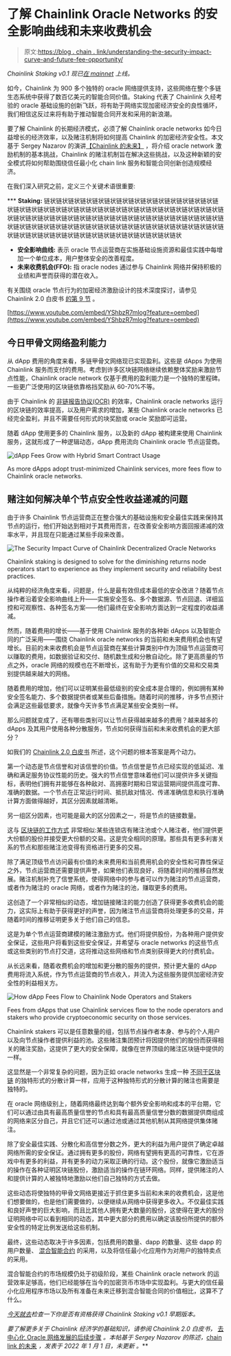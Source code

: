 # 了解 Chainlink Oracle Networks 的安全影响曲线和未来收费机会

> 原文:[https://blog . chain . link/understanding-the-security-impact-curve-and-future-fee-opportunity/](https://blog.chain.link/understanding-the-security-impact-curve-and-future-fee-opportunity/)

*Chainlink Staking v0.1 现已[在 mainnet](https://staking.chain.link/) 上线。*

如今，Chainlink 为 900 多个独特的 oracle 网络提供支持，这些网络在整个多链生态系统中获得了数百亿美元的智能合同价值。Staking 代表了 Chainlink 久经考验的 oracle 基础设施的创新飞跃，将有助于网络实现加密经济安全的良性循环，我们相信这反过来将有助于推动智能合同开发和采用的新浪潮。

要了解 Chainlink 的长期经济模式，必须了解 Chainlink oracle networks 如今日益增长的经济效率，以及赌注机制将如何提高 Chainlink 的加密经济安全性。本文基于 Sergey Nazarov 的演讲[【Chainlink 的未来】](https://www.youtube.com/watch?v=YShbzR7mlog) ，将介绍 oracle network 激励机制的基本挑战，Chainlink 的赌注机制旨在解决这些挑战，以及这种新颖的安全模式将如何帮助围绕信任最小化 chain link 服务和智能合同创新创造规模经济。

在我们深入研究之前，定义三个关键术语很重要:

 ***   **Staking:** 链状链状链状链状链状链状链状链状链状链状链状链状链状链状链状链状链状链状链状链状链状链状链状链状链状链状链状链状链状链状链状链状链状链状链状链状链状链状链状链状链状链状链状链状链状链状链状链状链状链状链状链状链状链状链状链状链状链状链状链状链状链状链状链状链状链状链状链状链状链状链状链状链状链状链状链状链状链状链状链状链状链状链状
*   **安全影响曲线:** 表示 oracle 节点运营商在实施基础设施资源和最佳实践中每增加一个单位成本，用户整体安全的改善程度。
*   **未来收费机会(FFO):** 指 oracle nodes 通过参与 Chainlink 网络并保持积极的业绩和声誉而获得的潜在收入。

有关围绕 oracle 节点行为的加密经济激励设计的技术深度探讨，请参见 Chainlink 2.0 白皮书 [的第 9 节](https://research.chain.link/whitepaper-v2.pdf) 。

[https://www.youtube.com/embed/YShbzR7mlog?feature=oembed](https://www.youtube.com/embed/YShbzR7mlog?feature=oembed)

## 今日甲骨文网络盈利能力

从 dApp 费用的角度来看，多链甲骨文网络现已实现盈利。这些是 dApps 为使用 Chainlink 服务而支付的费用。考虑到许多区块链网络继续依赖整体奖励来激励节点性能，Chainlink oracle network 仅基于费用的盈利能力是一个独特的里程碑。一些更广泛使用的区块链依靠格挡奖励[](https://bitinfocharts.com/comparison/fee_to_reward-btc-eth.html#alltime)从 60-70%不等。

由于 Chainlink 的 [非链报告协议(OCR)](https://blog.chain.link/off-chain-reporting-live-on-mainnet/) 的效率，Chainlink oracle networks 运行的区块链的效率提高，以及用户需求的增加，某些 Chainlink oracle networks 已经完全盈利，并且不需要任何形式的块奖励或 oracle 奖励即可运营。

随着 dApp 使用更多的 Chainlink 服务，以及新的 dApp 被构建来使用 Chainlink 服务，这就形成了一种逻辑动态，dApp 费用流向 Chainlink oracle 节点运营商。

![dApp Fees Grow with Hybrid Smart Contract Usage](../Images/f8fa9a8bce094a34415de7905c1eeac5.png)

<figcaption id="caption-attachment-3819" class="wp-caption-text">As more dApps adopt trust-minimized Chainlink services, more fees flow to Chainlink oracle networks.</figcaption>



## 赌注如何解决单个节点安全性收益递减的问题

由于许多 Chainlink 节点运营商正在整合强大的基础设施和安全最佳实践来保持其节点的运行，他们开始达到相对于其费用而言，在改善安全影响方面回报递减的效率水平，并且现在只能通过某些手段来改善。

![The Security Impact Curve of Chainlink Decentralized Oracle Networks](../Images/6859eae01d040e9cbae2e13b934c98c3.png)

<figcaption id="caption-attachment-3820" class="wp-caption-text">Chainlink staking is designed to solve for the diminishing returns node operators start to experience as they implement security and reliability best practices.</figcaption>



从纯粹的经济角度来看，问题是，什么是最有效但成本最低的安全改进？随着节点操作者沿着安全影响曲线上升——实施安全签名、多个数据源、节点回退、详细监控和可观察性、各种签名方案——他们最终在安全影响方面达到一定程度的收益递减。

然而，随着费用的增长——基于使用 Chainlink 服务的各种新 dApps 以及智能合同的广泛采用——围绕 Chainlink oracle networks 的当前和未来费用机会也有望增长。目前的未来收费机会是节点运营商在某些计算类别中作为顶级节点运营商可以赚取的费用，如数据验证和交付、随机数生成和分散自动化。除了更高质量的节点之外，oracle 网络的规模也在不断增长，这有助于为更有价值的交易和交易类别提供越来越大的网络。

随着费用的增加，他们可以证明某些最低级别的安全成本是合理的，例如拥有某种安全签名能力、多个数据提供者或某些后备措施。随着时间的推移，许多节点预计会满足这些最低要求，就像今天许多节点满足某些安全类别一样。

那么问题就变成了，还有哪些类别可以让节点获得越来越多的费用？越来越多的 dApps 及其用户使用各种分散服务，节点如何获得当前和未来收费机会的更大部分？

如我们的 [Chainlink 2.0 白皮书](https://research.chain.link/whitepaper-v2.pdf) 所述，这个问题的根本答案是两个动力。

第一个动态是节点信誉和对该信誉的价值。节点信誉是节点已经实现的低延迟、准确和满足服务协议性能的历史。强大的节点信誉意味着他们可以提供许多关键指标，表明他们拥有并能够在各种敌对、高拥塞时期和日常运营期间提供高度可靠、准确的数据。一个节点在正常运行时间、抵抗敌对情况、传递准确信息和执行准确计算方面做得越好，其区分因素就越清晰。

另一组区分因素，也可能是最大的区分因素之一，将是节点的链接数量。

这与 [区块链的工作方式](https://blog.chain.link/what-is-staking/) 非常相似:某些连锁店有赌注池或个人赌注者，他们提供更大份额的股份并接受更大份额的交易。这是完全相同的原理。那些具有更多利害关系的节点和那些赌注池变得有资格进行更多的交易。

除了满足顶级节点访问最有价值的未来费用和当前费用机会的安全性和可靠性保证之外，节点运营商还需要提供声誉，如果他们表现良好，将随着时间的推移自然发展。赌注机制补充了信誉系统，使得网络中的参与者可以作为赌注的节点运营商，或者作为赌注的 oracle 网络，或者作为赌注的池，赚取更多的费用。

这创造了一个非常相似的动态，增加链接赌注的能力创造了获得更多收费机会的能力，这实际上有助于获得更好的声誉，因为赌注节点运营商将处理更多的交易，并随着时间的推移证明更多关于他们自己的信息。

这是为单个节点运营商建模的赌注激励方式。他们将提供股份，为各种用户提供安全保证，这些用户将看到这些安全保证，并希望与 oracle networks 的这些节点或这些类别的节点打交道，这将推动这些网络和节点类别获得更大的付费机会。

从长远来看，随着收费机会的增加和更分散的服务的提供，预计更大量的 dApp 费用将流入系统，作为节点运营商的节点收入，并流入为这些服务提供加密经济安全性的利益相关方。

![How dApp Fees Flow to Chainlink Node Operators and Stakers](../Images/31f747c4d6e7ddc7fd01ed10972405dc.png)

<figcaption id="caption-attachment-3821" class="wp-caption-text">Fees from dApps that use Chainlink services flow to the node operators and stakers who provide cryptoeconomic security on those services.</figcaption>



Chainlink stakers 可以是任意数量的组，包括节点操作者本身、参与的个人用户以及向节点操作者提供利益的池。这些赌注集团预计将因提供他们的股份而获得相关的赌注奖励，这提供了更大的安全保障，就像在世界顶级的赌注区块链中提供的一样。

这显然是一个非常复杂的问题，因为正如 oracle networks 生成一种 [不同于区块链](https://blog.chain.link/blockchains-oracles-similarities-differences-synergies/) 的独特形式的分散计算一样，应用于这种独特形式的分散计算的赌注也需要是独特的。

在 oracle 网络级别上，随着网络最终达到每个额外安全影响和成本的平台期，它们可以通过由具有最高质量信誉的节点和具有最高质量信誉分数的数据提供商组成的网络来区分自己，并且它们还可以通过池或通过其他机制从其网络提供集体赌注。

除了安全最佳实践、分散化和高信誉分数之外，更大的利益为用户提供了确定卓越网络所需的安全保证。通过拥有更多的股份，网络有望拥有更高的可靠性，它在游戏中有更多的利益，并有更多的动力采取正确的行动。这个股份，就像它激励适当的操作在各种证明区块链股份，激励适当的操作在链环网络。同样，提供赌注的人和提供计算的人被独特地激励以他们自己独特的方式去做。

这些动态将使独特的甲骨文网络更接近于抓住更多当前和未来的收费机会，这是他们想要做的，也是他们需要做的，以便继续从网络中获得更多收入。不仅最佳实践和良好声誉的巨大影响，而且比其他人拥有更大数量的股份，这使得在更大的股份证明网络中可以看到相同的动态，其中更大部分的费用以确定该股份所提供的额外安全性的特定比例发送给这些机制。

最终，这些动态取决于许多因素，包括费用的数量、dapp 的数量、这些 dapp 的用户数量、 [混合智能合约](https://blog.chain.link/hybrid-smart-contracts-explained/) 的采用，以及将信任最小化应用作为对用户的独特卖点的采用。

混合智能合约的市场规模仍处于初级阶段，某些 Chainlink oracle network 的运营效率足够高，他们已经能够在当今的加密货币市场中实现盈利。与更大的信任最小化应用程序市场以及所有准备在未来迁移到混合智能合同的价值相比，这算不了什么。

*[今天就去](https://staking.chain.link/)检查一下你是否有资格获得 Chainlink Staking v0.1 早期版本。*

*要了解更多关于 Chainlink 经济学的基础知识，请参阅 Chainlink 2.0 白皮书，* [去中心化 Oracle 网络发展的后续步骤](https://research.chain.link/whitepaper-v2.pdf) *。本帖基于 Sergey Nazarov 的陈述，*[chain link 的未来](https://www.youtube.com/watch?v=YShbzR7mlog) *，发表于 2022 年 1 月 1 日，未更新* *。***
